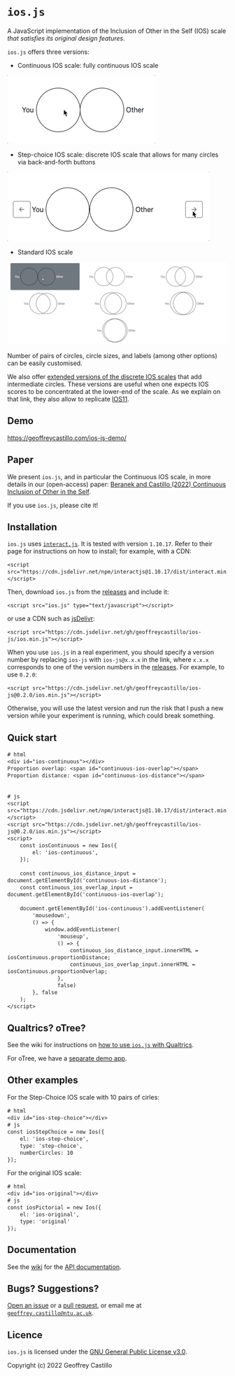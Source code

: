 # `ios.js`

A JavaScript implementation of the Inclusion of Other in the Self (IOS) scale *that satisfies its original design features*.

`ios.js` offers three versions:
- Continuous IOS scale: fully continuous IOS scale

![Continuous IOS gif](demo/continuous-ios.gif)

- Step-choice IOS scale: discrete IOS scale that allows for many circles via back-and-forth buttons

![Step-choice IOS gif](demo/step-choice-ios.gif)

- Standard IOS scale

![Standard IOS gif](demo/standard-ios.gif)

Number of pairs of circles, circle sizes, and labels (among other options) can be easily customised.

We also offer [extended versions of the discrete IOS scales](https://github.com/geoffreycastillo/ios-js/wiki/Extended-IOS-scales) that add intermediate circles.
These versions are useful when one expects IOS scores to be concentrated at the lower-end of the scale.
As we explain on that link, they also allow to replicate [IOS11](https://www.nature.com/articles/s41598-024-58042-6).

## Demo

https://geoffreycastillo.com/ios-js-demo/

## Paper

We present `ios.js`, and in particular the Continuous IOS scale, in more details in our (open-access) paper: [Beranek and Castillo (2022) Continuous Inclusion of Other in the Self](https://doi.org/10.1007/s40881-024-00176-4).

If you use `ios.js`, please cite it!

## Installation

`ios.js` uses [`interact.js`](https://github.com/taye/interact.js/).
It is tested with version `1.10.17`.
Refer to their page for instructions on how to install; for example, with a CDN:

```
<script src="https://cdn.jsdelivr.net/npm/interactjs@1.10.17/dist/interact.min.js"></script>
```

Then, download `ios.js` from the [releases](https://github.com/geoffreycastillo/ios-js/releases) and include it:

```
<script src="ios.js" type="text/javascript"></script>
```

or use a CDN such as [jsDelivr](https://www.jsdelivr.com/):

```
<script src="https://cdn.jsdelivr.net/gh/geoffreycastillo/ios-js/ios.min.js"></script>
```

When you use `ios.js` in a real experiment, you should specify a version number by replacing `ios-js` with `ios-js@x.x.x` in the link, where `x.x.x` corresponds to one of the version numbers in the [releases](https://github.com/geoffreycastillo/ios-js/releases). 
For example, to use `0.2.0`:

```
<script src="https://cdn.jsdelivr.net/gh/geoffreycastillo/ios-js@0.2.0/ios.min.js"></script>
```

Otherwise, you will use the latest version and run the risk that I push a new version while your experiment is running, which could break something.

## Quick start

```
# html
<div id="ios-continuous"></div>
Proportion overlap: <span id="continuous-ios-overlap"></span>
Proportion distance: <span id="continuous-ios-distance"></span>


# js
<script src="https://cdn.jsdelivr.net/npm/interactjs@1.10.17/dist/interact.min.js"></script>
<script src="https://cdn.jsdelivr.net/gh/geoffreycastillo/ios-js@0.2.0/ios.min.js"></script>
<script>
    const iosContinuous = new Ios({
        el: 'ios-continuous',
    });

    const continuous_ios_distance_input = document.getElementById('continuous-ios-distance');
    const continuous_ios_overlap_input = document.getElementById('continuous-ios-overlap');

    document.getElementById('ios-continuous').addEventListener(
        'mousedown',
        () => {
            window.addEventListener(
                'mouseup',
                () => {
                    continuous_ios_distance_input.innerHTML = iosContinuous.proportionDistance;
                    continuous_ios_overlap_input.innerHTML = iosContinuous.proportionOverlap;
                },
                false)
        }, false
    );
</script>
```

## Qualtrics? oTree?

See the wiki for instructions on [how to use `ios.js` with Qualtrics](https://github.com/geoffreycastillo/ios-js/wiki/Qualtrics).

For oTree, we have a [separate demo app](https://github.com/geoffreycastillo/ios_js_otree_demo).

## Other examples

For the Step-Choice IOS scale with 10 pairs of cirles:

```
# html
<div id="ios-step-choice"></div>
# js
const iosStepChoice = new Ios({
    el: 'ios-step-choice',
    type: 'step-choice',
    numberCircles: 10
});
```

For the original IOS scale:

```
# html
<div id="ios-original"></div>
# js
const iosPictorial = new Ios({
    el: 'ios-original',
    type: 'original'
});
```


## Documentation

See the [wiki](https://github.com/geoffreycastillo/ios-js/wiki) for the [API documentation](https://github.com/geoffreycastillo/ios-js/wiki/API-Documentation).

## Bugs? Suggestions?

[Open an issue](https://github.com/geoffreycastillo/ios-js/issues) or a [pull request](https://github.com/geoffreycastillo/ios-js/pulls), or email me
at [`geoffrey.castillo@ntu.ac.uk`](mailto:geoffrey.castillo@ntu.ac.uk).

## Licence

`ios.js` is licensed under the [GNU General Public License v3.0](https://www.gnu.org/licenses/gpl-3.0.en.html).

Copyright (c) 2022 Geoffrey Castillo
